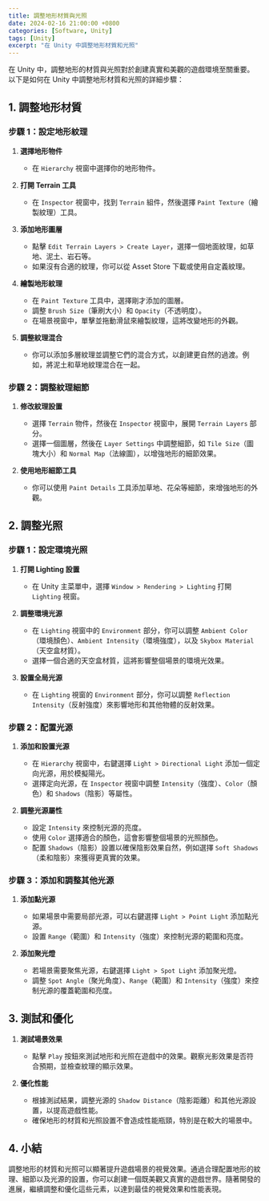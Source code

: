 ```yaml
---
title: 調整地形材質與光照
date: 2024-02-16 21:00:00 +0800
categories: [Software, Unity]
tags: [Unity] 
excerpt: "在 Unity 中調整地形材質和光照"
---
```


在 Unity 中，調整地形的材質與光照對於創建真實和美觀的遊戲環境至關重要。以下是如何在 Unity 中調整地形材質和光照的詳細步驟：

## **1. 調整地形材質**

### **步驟 1：設定地形紋理**

1. **選擇地形物件**
   - 在 `Hierarchy` 視窗中選擇你的地形物件。

2. **打開 Terrain 工具**
   - 在 `Inspector` 視窗中，找到 `Terrain` 組件，然後選擇 `Paint Texture`（繪製紋理）工具。

3. **添加地形圖層**
   - 點擊 `Edit Terrain Layers > Create Layer`，選擇一個地面紋理，如草地、泥土、岩石等。
   - 如果沒有合適的紋理，你可以從 Asset Store 下載或使用自定義紋理。

4. **繪製地形紋理**
   - 在 `Paint Texture` 工具中，選擇剛才添加的圖層。
   - 調整 `Brush Size`（筆刷大小）和 `Opacity`（不透明度）。
   - 在場景視窗中，單擊並拖動滑鼠來繪製紋理，這將改變地形的外觀。

5. **調整紋理混合**
   - 你可以添加多層紋理並調整它們的混合方式，以創建更自然的過渡。例如，將泥土和草地紋理混合在一起。

### **步驟 2：調整紋理細節**

1. **修改紋理設置**
   - 選擇 `Terrain` 物件，然後在 `Inspector` 視窗中，展開 `Terrain Layers` 部分。
   - 選擇一個圖層，然後在 `Layer Settings` 中調整細節，如 `Tile Size`（圖塊大小）和 `Normal Map`（法線圖），以增強地形的細節效果。

2. **使用地形細節工具**
   - 你可以使用 `Paint Details` 工具添加草地、花朵等細節，來增強地形的外觀。

## **2. 調整光照**

### **步驟 1：設定環境光照**

1. **打開 Lighting 設置**
   - 在 Unity 主菜單中，選擇 `Window > Rendering > Lighting` 打開 `Lighting` 視窗。

2. **調整環境光源**
   - 在 `Lighting` 視窗中的 `Environment` 部分，你可以調整 `Ambient Color`（環境顏色）、`Ambient Intensity`（環境強度），以及 `Skybox Material`（天空盒材質）。
   - 選擇一個合適的天空盒材質，這將影響整個場景的環境光效果。

3. **設置全局光源**
   - 在 `Lighting` 視窗的 `Environment` 部分，你可以調整 `Reflection Intensity`（反射強度）來影響地形和其他物體的反射效果。

### **步驟 2：配置光源**

1. **添加和設置光源**
   - 在 `Hierarchy` 視窗中，右鍵選擇 `Light > Directional Light` 添加一個定向光源，用於模擬陽光。
   - 選擇定向光源，在 `Inspector` 視窗中調整 `Intensity`（強度）、`Color`（顏色）和 `Shadows`（陰影）等屬性。

2. **調整光源屬性**
   - 設定 `Intensity` 來控制光源的亮度。
   - 使用 `Color` 選擇適合的顏色，這會影響整個場景的光照顏色。
   - 配置 `Shadows`（陰影）設置以確保陰影效果自然，例如選擇 `Soft Shadows`（柔和陰影）來獲得更真實的效果。

### **步驟 3：添加和調整其他光源**

1. **添加點光源**
   - 如果場景中需要局部光源，可以右鍵選擇 `Light > Point Light` 添加點光源。
   - 設置 `Range`（範圍）和 `Intensity`（強度）來控制光源的範圍和亮度。

2. **添加聚光燈**
   - 若場景需要聚焦光源，右鍵選擇 `Light > Spot Light` 添加聚光燈。
   - 調整 `Spot Angle`（聚光角度）、`Range`（範圍）和 `Intensity`（強度）來控制光源的覆蓋範圍和亮度。

## **3. 測試和優化**

1. **測試場景效果**
   - 點擊 `Play` 按鈕來測試地形和光照在遊戲中的效果。觀察光影效果是否符合預期，並檢查紋理的顯示效果。

2. **優化性能**
   - 根據測試結果，調整光源的 `Shadow Distance`（陰影距離）和其他光源設置，以提高遊戲性能。
   - 確保地形的材質和光照設置不會造成性能瓶頸，特別是在較大的場景中。

## **4. 小結**

調整地形的材質和光照可以顯著提升遊戲場景的視覺效果。通過合理配置地形的紋理、細節以及光源的設置，你可以創建一個既美觀又真實的遊戲世界。隨著開發的進展，繼續調整和優化這些元素，以達到最佳的視覺效果和性能表現。
